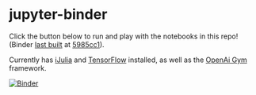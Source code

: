 # jupyter-binder

Click the button below to run and play with the notebooks in this repo! (Binder [last built](http://mybinder.org/status/nhdaly/jupyter-binder) at [5985cc1](https://github.com/NHDaly/jupyter-binder/commit/5985cc1)).

Currently has [iJulia](https://github.com/JuliaLang/IJulia.jl) and [TensorFlow](https://www.tensorflow.org/) installed, as well as the [OpenAi Gym](https://gym.openai.com) framework.


[![Binder](http://mybinder.org/badge.svg)](http://mybinder.org:/repo/nhdaly/jupyter-binder)


